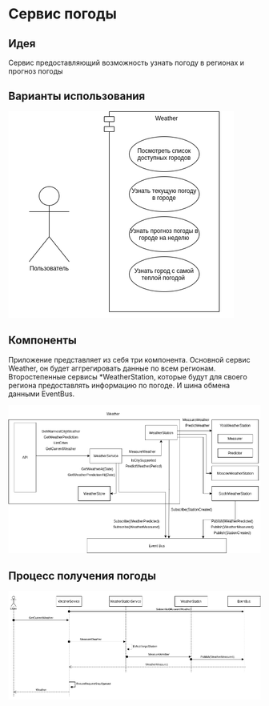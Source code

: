 # Сервис погоды

## Идея
Сервис предоставляющий возможность узнать погоду в регионах и прогноз погоды

## Варианты использования
![Use Cases](/src/weather/docs/use_case.png)

## Компоненты
Приложение представляет из себя три компонента. Основной сервис Weather, он будет аггрегировать данные по всем регионам. Второстепенные сервисы *WeatherStation, которые будут для своего региона предоставлять информацию по погоде. И шина обмена данными EventBus.

![Use Cases](/src/weather/docs/components.png)

## Процесс получения погоды
![Flow](/src/weather/docs/get_weather_flow.png)
